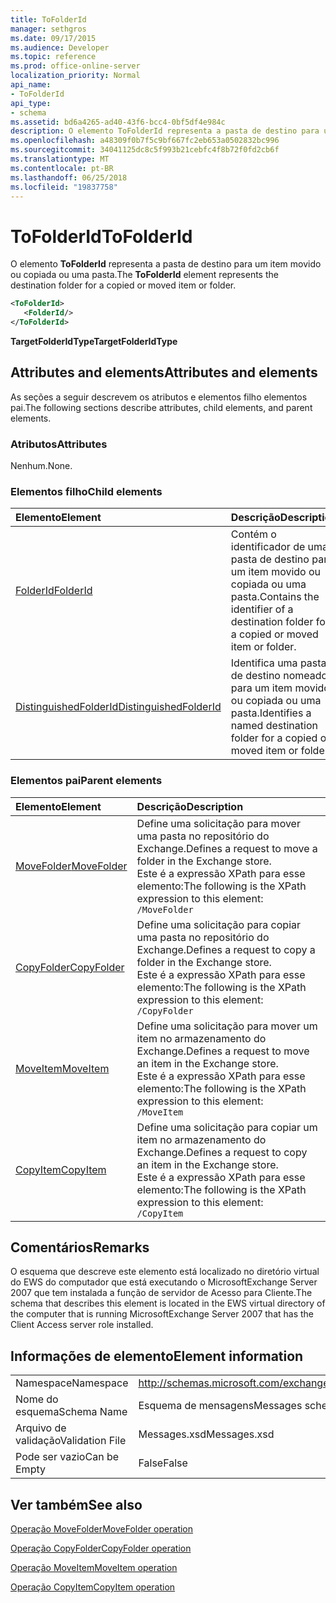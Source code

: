 ```yaml
---
title: ToFolderId
manager: sethgros
ms.date: 09/17/2015
ms.audience: Developer
ms.topic: reference
ms.prod: office-online-server
localization_priority: Normal
api_name:
- ToFolderId
api_type:
- schema
ms.assetid: bd6a4265-ad40-43f6-bcc4-0bf5df4e984c
description: O elemento ToFolderId representa a pasta de destino para um item movido ou copiada ou uma pasta.
ms.openlocfilehash: a48309f0b7f5c9bf667fc2eb653a0502832bc996
ms.sourcegitcommit: 34041125dc8c5f993b21cebfc4f8b72f0fd2cb6f
ms.translationtype: MT
ms.contentlocale: pt-BR
ms.lasthandoff: 06/25/2018
ms.locfileid: "19837758"
---
```

# <a name="tofolderid"></a><span data-ttu-id="2d861-103">ToFolderId</span><span class="sxs-lookup"><span data-stu-id="2d861-103">ToFolderId</span></span>

<span data-ttu-id="2d861-104">O elemento **ToFolderId** representa a pasta de destino para um item movido ou copiada ou uma pasta.</span><span class="sxs-lookup"><span data-stu-id="2d861-104">The **ToFolderId** element represents the destination folder for a copied or moved item or folder.</span></span> 
  
```xml
<ToFolderId>
   <FolderId/>
</ToFolderId>
```

 <span data-ttu-id="2d861-105">**TargetFolderIdType**</span><span class="sxs-lookup"><span data-stu-id="2d861-105">**TargetFolderIdType**</span></span>
## <a name="attributes-and-elements"></a><span data-ttu-id="2d861-106">Attributes and elements</span><span class="sxs-lookup"><span data-stu-id="2d861-106">Attributes and elements</span></span>

<span data-ttu-id="2d861-107">As seções a seguir descrevem os atributos e elementos filho elementos pai.</span><span class="sxs-lookup"><span data-stu-id="2d861-107">The following sections describe attributes, child elements, and parent elements.</span></span>
  
### <a name="attributes"></a><span data-ttu-id="2d861-108">Atributos</span><span class="sxs-lookup"><span data-stu-id="2d861-108">Attributes</span></span>

<span data-ttu-id="2d861-109">Nenhum.</span><span class="sxs-lookup"><span data-stu-id="2d861-109">None.</span></span>
  
### <a name="child-elements"></a><span data-ttu-id="2d861-110">Elementos filho</span><span class="sxs-lookup"><span data-stu-id="2d861-110">Child elements</span></span>

|<span data-ttu-id="2d861-111">**Elemento**</span><span class="sxs-lookup"><span data-stu-id="2d861-111">**Element**</span></span>|<span data-ttu-id="2d861-112">**Descrição**</span><span class="sxs-lookup"><span data-stu-id="2d861-112">**Description**</span></span>|
|:-----|:-----|
|[<span data-ttu-id="2d861-113">FolderId</span><span class="sxs-lookup"><span data-stu-id="2d861-113">FolderId</span></span>](folderid.md) <br/> |<span data-ttu-id="2d861-114">Contém o identificador de uma pasta de destino para um item movido ou copiada ou uma pasta.</span><span class="sxs-lookup"><span data-stu-id="2d861-114">Contains the identifier of a destination folder for a copied or moved item or folder.</span></span>  <br/> |
|[<span data-ttu-id="2d861-115">DistinguishedFolderId</span><span class="sxs-lookup"><span data-stu-id="2d861-115">DistinguishedFolderId</span></span>](distinguishedfolderid.md) <br/> |<span data-ttu-id="2d861-116">Identifica uma pasta de destino nomeado para um item movido ou copiada ou uma pasta.</span><span class="sxs-lookup"><span data-stu-id="2d861-116">Identifies a named destination folder for a copied or moved item or folder.</span></span>  <br/> |
   
### <a name="parent-elements"></a><span data-ttu-id="2d861-117">Elementos pai</span><span class="sxs-lookup"><span data-stu-id="2d861-117">Parent elements</span></span>

|<span data-ttu-id="2d861-118">**Elemento**</span><span class="sxs-lookup"><span data-stu-id="2d861-118">**Element**</span></span>|<span data-ttu-id="2d861-119">**Descrição**</span><span class="sxs-lookup"><span data-stu-id="2d861-119">**Description**</span></span>|
|:-----|:-----|
|[<span data-ttu-id="2d861-120">MoveFolder</span><span class="sxs-lookup"><span data-stu-id="2d861-120">MoveFolder</span></span>](movefolder.md) <br/> |<span data-ttu-id="2d861-121">Define uma solicitação para mover uma pasta no repositório do Exchange.</span><span class="sxs-lookup"><span data-stu-id="2d861-121">Defines a request to move a folder in the Exchange store.</span></span>  <br/> <span data-ttu-id="2d861-122">Este é a expressão XPath para esse elemento:</span><span class="sxs-lookup"><span data-stu-id="2d861-122">The following is the XPath expression to this element:</span></span>  <br/>  `/MoveFolder` <br/> |
|[<span data-ttu-id="2d861-123">CopyFolder</span><span class="sxs-lookup"><span data-stu-id="2d861-123">CopyFolder</span></span>](copyfolder.md) <br/> |<span data-ttu-id="2d861-124">Define uma solicitação para copiar uma pasta no repositório do Exchange.</span><span class="sxs-lookup"><span data-stu-id="2d861-124">Defines a request to copy a folder in the Exchange store.</span></span>  <br/> <span data-ttu-id="2d861-125">Este é a expressão XPath para esse elemento:</span><span class="sxs-lookup"><span data-stu-id="2d861-125">The following is the XPath expression to this element:</span></span>  <br/>  `/CopyFolder` <br/> |
|[<span data-ttu-id="2d861-126">MoveItem</span><span class="sxs-lookup"><span data-stu-id="2d861-126">MoveItem</span></span>](moveitem.md) <br/> |<span data-ttu-id="2d861-127">Define uma solicitação para mover um item no armazenamento do Exchange.</span><span class="sxs-lookup"><span data-stu-id="2d861-127">Defines a request to move an item in the Exchange store.</span></span>  <br/> <span data-ttu-id="2d861-128">Este é a expressão XPath para esse elemento:</span><span class="sxs-lookup"><span data-stu-id="2d861-128">The following is the XPath expression to this element:</span></span>  <br/>  `/MoveItem` <br/> |
|[<span data-ttu-id="2d861-129">CopyItem</span><span class="sxs-lookup"><span data-stu-id="2d861-129">CopyItem</span></span>](copyitem.md) <br/> |<span data-ttu-id="2d861-130">Define uma solicitação para copiar um item no armazenamento do Exchange.</span><span class="sxs-lookup"><span data-stu-id="2d861-130">Defines a request to copy an item in the Exchange store.</span></span>  <br/> <span data-ttu-id="2d861-131">Este é a expressão XPath para esse elemento:</span><span class="sxs-lookup"><span data-stu-id="2d861-131">The following is the XPath expression to this element:</span></span>  <br/>  `/CopyItem` <br/> |
   
## <a name="remarks"></a><span data-ttu-id="2d861-132">Comentários</span><span class="sxs-lookup"><span data-stu-id="2d861-132">Remarks</span></span>

<span data-ttu-id="2d861-133">O esquema que descreve este elemento está localizado no diretório virtual do EWS do computador que está executando o MicrosoftExchange Server 2007 que tem instalada a função de servidor de Acesso para Cliente.</span><span class="sxs-lookup"><span data-stu-id="2d861-133">The schema that describes this element is located in the EWS virtual directory of the computer that is running MicrosoftExchange Server 2007 that has the Client Access server role installed.</span></span>
  
## <a name="element-information"></a><span data-ttu-id="2d861-134">Informações de elemento</span><span class="sxs-lookup"><span data-stu-id="2d861-134">Element information</span></span>

|||
|:-----|:-----|
|<span data-ttu-id="2d861-135">Namespace</span><span class="sxs-lookup"><span data-stu-id="2d861-135">Namespace</span></span>  <br/> |http://schemas.microsoft.com/exchange/services/2006/messages  <br/> |
|<span data-ttu-id="2d861-136">Nome do esquema</span><span class="sxs-lookup"><span data-stu-id="2d861-136">Schema Name</span></span>  <br/> |<span data-ttu-id="2d861-137">Esquema de mensagens</span><span class="sxs-lookup"><span data-stu-id="2d861-137">Messages schema</span></span>  <br/> |
|<span data-ttu-id="2d861-138">Arquivo de validação</span><span class="sxs-lookup"><span data-stu-id="2d861-138">Validation File</span></span>  <br/> |<span data-ttu-id="2d861-139">Messages.xsd</span><span class="sxs-lookup"><span data-stu-id="2d861-139">Messages.xsd</span></span>  <br/> |
|<span data-ttu-id="2d861-140">Pode ser vazio</span><span class="sxs-lookup"><span data-stu-id="2d861-140">Can be Empty</span></span>  <br/> |<span data-ttu-id="2d861-141">False</span><span class="sxs-lookup"><span data-stu-id="2d861-141">False</span></span>  <br/> |
   
## <a name="see-also"></a><span data-ttu-id="2d861-142">Ver também</span><span class="sxs-lookup"><span data-stu-id="2d861-142">See also</span></span>



[<span data-ttu-id="2d861-143">Operação MoveFolder</span><span class="sxs-lookup"><span data-stu-id="2d861-143">MoveFolder operation</span></span>](movefolder-operation.md)
  
[<span data-ttu-id="2d861-144">Operação CopyFolder</span><span class="sxs-lookup"><span data-stu-id="2d861-144">CopyFolder operation</span></span>](copyfolder-operation.md)
  
[<span data-ttu-id="2d861-145">Operação MoveItem</span><span class="sxs-lookup"><span data-stu-id="2d861-145">MoveItem operation</span></span>](moveitem-operation.md)
  
[<span data-ttu-id="2d861-146">Operação CopyItem</span><span class="sxs-lookup"><span data-stu-id="2d861-146">CopyItem operation</span></span>](copyitem-operation.md)

